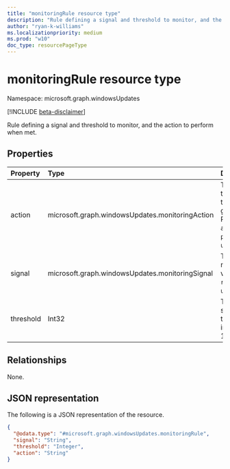 ```yaml
---
title: "monitoringRule resource type"
description: "Rule defining a signal and threshold to monitor, and the action to perform when met."
author: "ryan-k-williams"
ms.localizationpriority: medium
ms.prod: "w10"
doc_type: resourcePageType
---
```


# monitoringRule resource type

Namespace: microsoft.graph.windowsUpdates

[!INCLUDE [beta-disclaimer](../../includes/beta-disclaimer.md)]

Rule defining a signal and threshold to monitor, and the action to perform when met.

## Properties
|Property|Type|Description|
|:---|:---|:---|
|action|microsoft.graph.windowsUpdates.monitoringAction|	The action triggered when the threshold for the given signal is met. Possible values are: `alertError`, `pauseDeployment`, `unknownFutureValue`.|
|signal|microsoft.graph.windowsUpdates.monitoringSignal|The signal to monitor. Possible values are: `rollback`, `unknownFutureValue`.|
|threshold|Int32|The threshold for a signal at which to trigger action. An integer from 1 to 100 (inclusive).|

## Relationships
None.

## JSON representation
The following is a JSON representation of the resource.
<!-- {
  "blockType": "resource",
  "@odata.type": "microsoft.graph.windowsUpdates.monitoringRule"
}
-->
``` json
{
  "@odata.type": "#microsoft.graph.windowsUpdates.monitoringRule",
  "signal": "String",
  "threshold": "Integer",
  "action": "String"
}
```


